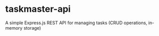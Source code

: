 # taskmaster-api
A simple Express.js REST API for managing tasks (CRUD operations, in-memory storage)
